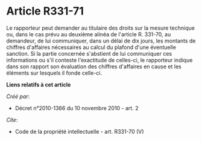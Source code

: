 # Article R331-71

Le rapporteur peut demander au titulaire des droits sur la mesure technique ou, dans le cas prévu au deuxième alinéa de
l'article R. 331-70, au demandeur, de lui communiquer, dans un délai de dix jours, les montants de chiffres d'affaires
nécessaires au calcul du plafond d'une éventuelle sanction. Si la partie concernée s'abstient de lui communiquer ces
informations ou s'il conteste l'exactitude de celles-ci, le rapporteur indique dans son rapport son évaluation des chiffres
d'affaires en cause et les éléments sur lesquels il fonde celle-ci.

**Liens relatifs à cet article**

_Créé par_:

  - Décret n°2010-1366 du 10 novembre 2010 - art. 2

_Cite_:

  - Code de la propriété intellectuelle - art. R331-70 (V)
